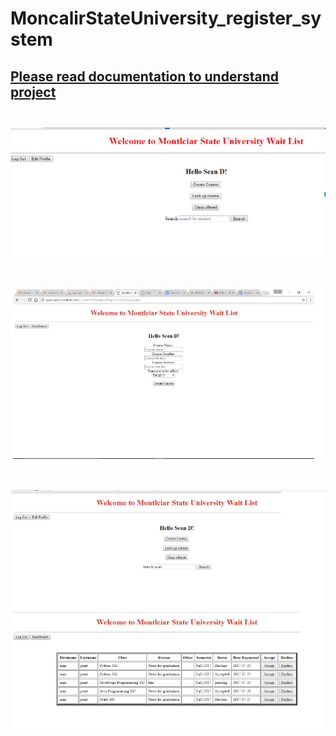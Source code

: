 # MoncalirStateUniversity_register_system
 
 <a href="https://github.com/SeanCodeMedia/MoncalirStateUniversity_register_system/blob/main/Documentation.pdf"><h2>Please read documentation to understand project<h2></a>
 
<img src="/MSU database system.png" alt="Alt text" title="MSU Database Project">
<br>
<br>
<img src="/image1.png" alt="Alt text" title="MSU Database Project">
<br>
<br>
<img src="/image2.png" alt="Alt text" title="MSU Database Project">
